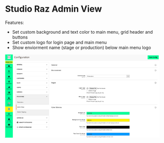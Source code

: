 # Studio Raz Admin View

Features:
- Set custom background and text color to main menu, grid header and buttons 
- Set custom logo for login page and main menu 
- Show enviorment name (stage or production) below main menu logo

![alt text](docs/screenshots/demo.png)
